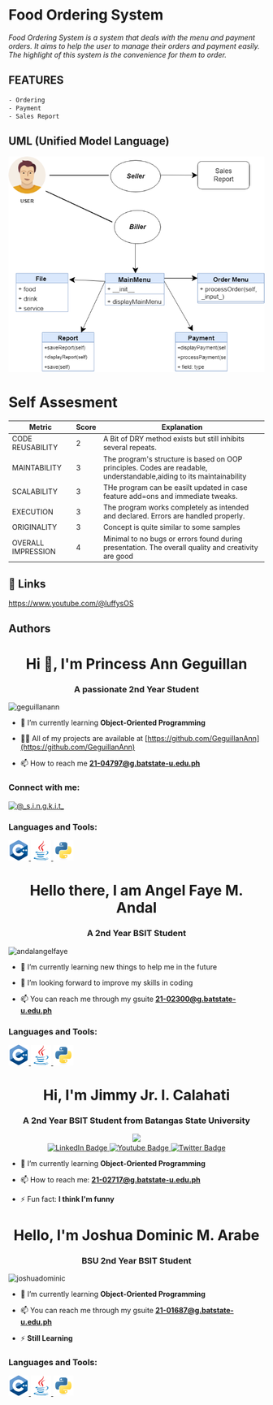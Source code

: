 
# **Food Ordering System**
*Food Ordering System is a system that deals with the menu and payment orders. It aims to help the user to manage their orders and payment easily. The highlight of this system is the convenience for them to order.*

## FEATURES
    - Ordering
    - Payment
    - Sales Report 
    
## **UML (Unified Model Language)**

![alt text](UML.png "UML")

# **Self Assesment**

| Metric                     |       Score        | Explanation                                                                |
|--------------------------  | ------------------ | ---------------------------------------------------------------------------|
| CODE REUSABILITY           | 2                  | A Bit of DRY method exists but still inhibits several repeats.             |
| MAINTABILITY               | 3                  | The program's structure is based on OOP principles. Codes are readable, understandable,aiding to its maintainability                      |
| SCALABILITY                | 3                  | THe program can be easilt updated in case feature add=ons and immediate tweaks.          |
| EXECUTION                  | 3                  | The program works completely as intended and declared. Errors are handled properly. |
| ORIGINALITY                | 3                  | Concept is quite similar to some samples |
| OVERALL IMPRESSION         | 4                  | Minimal to no bugs or errors found during presentation. The overall quality and creativity are good |


## 🔗 Links
https://www.youtube.com/@luffysOS

## Authors

<h1 align="center">Hi 👋, I'm Princess Ann Geguillan</h1>
<h3 align="center">A passionate 2nd Year Student</h3>
<img align="right" alt "Coding" width="400" scr="

<p align="left"> <img src="https://komarev.com/ghpvc/?username=geguillanann&label=Profile%20views&color=0e75b6&style=flat" alt="geguillanann" /> </p>

- 🌱 I’m currently learning **Object-Oriented Programming**

- 👨‍💻 All of my projects are available at [https://github.com/GeguillanAnn](https://github.com/GeguillanAnn)

- 📫 How to reach me **21-04797@g.batstate-u.edu.ph**

<h3 align="left">Connect with me:</h3>
<p align="left">
<a href="https://instagram.com/@_s.i.n.g.k.i.t_" target="blank"><img align="center" src="https://raw.githubusercontent.com/rahuldkjain/github-profile-readme-generator/master/src/images/icons/Social/instagram.svg" alt="@_s.i.n.g.k.i.t_" height="30" width="40" /></a>
</p>

<h3 align="left">Languages and Tools:</h3>
<p align="left"> <a href="https://www.w3schools.com/cpp/" target="_blank" rel="noreferrer"> <img src="https://raw.githubusercontent.com/devicons/devicon/master/icons/cplusplus/cplusplus-original.svg" alt="cplusplus" width="40" height="40"/> </a> <a href="https://www.java.com" target="_blank" rel="noreferrer"> <img src="https://raw.githubusercontent.com/devicons/devicon/master/icons/java/java-original.svg" alt="java" width="40" height="40"/> </a> <a href="https://www.python.org" target="_blank" rel="noreferrer"> <img src="https://raw.githubusercontent.com/devicons/devicon/master/icons/python/python-original.svg" alt="python" width="40" height="40"/> </a> </p>

<h1 align="center">Hello there, I am Angel Faye M. Andal</h1>
<h3 align="center">A 2nd Year BSIT Student</h3>
<img align="right" alt "Coding" width="400" scr="
     
<p align="left"> <img src="https://komarev.com/ghpvc/?usernameandalangelfaye=&label=Profile%20views&color=0e75b6&style=flat" alt="andalangelfaye" /> </p>

- 🌱 I’m currently learning new things to help me in the future

- 💞️ I’m looking forward to improve my skills in coding

- 📫 You can reach me through my gsuite **21-02300@g.batstate-u.edu.ph**
     
<h3 align="left">Languages and Tools:</h3>
<p align="left"> <a href="https://www.w3schools.com/cpp/" target="_blank" rel="noreferrer"> <img src="https://raw.githubusercontent.com/devicons/devicon/master/icons/cplusplus/cplusplus-original.svg" alt="cplusplus" width="40" height="40"/> </a> <a href="https://www.java.com" target="_blank" rel="noreferrer"> <img src="https://raw.githubusercontent.com/devicons/devicon/master/icons/java/java-original.svg" alt="java" width="40" height="40"/> </a> <a href="https://www.python.org" target="_blank" rel="noreferrer"> <img src="https://raw.githubusercontent.com/devicons/devicon/master/icons/python/python-original.svg" alt="python" width="40" height="40"/> </a> </p>

<h1 align="center">Hi, I'm Jimmy Jr. I. Calahati</h1>
<h3 align="center">A 2nd Year BSIT Student from Batangas State University</h3>
<div id="header" align="center">
  <img src="https://media.giphy.com/media/M9gbBd9nbDrOTu1Mqx/giphy.gif" width="100"/>
</div>
<div id="badges" align="center">
  <a href="your-linkedin-URL">
    <img src="https://img.shields.io/badge/LinkedIn-blue?style=for-the-badge&logo=linkedin&logoColor=white" alt="LinkedIn Badge"/>
  </a>
  <a href="your-youtube-URL"  align="center">
    <img src="https://img.shields.io/badge/YouTube-red?style=for-the-badge&logo=youtube&logoColor=white" alt="Youtube Badge"/>
  </a>
  <a href="your-twitter-URL" align="center">
    <img src="https://img.shields.io/badge/Twitter-blue?style=for-the-badge&logo=twitter&logoColor=white" alt="Twitter Badge"/>
  </a>
</div>

- 🌱 I’m currently learning **Object-Oriented Programming**

- 📫 How to reach me: **21-02717@g.batstate-u.edu.ph**

- ⚡ Fun fact: **I think I'm funny**


<h1 align="center">Hello, I'm Joshua Dominic M. Arabe</h1>
<h3 align="center">BSU 2nd Year BSIT Student</h3>
<img align="right" alt "Coding" width="400" scr="

<p align="left"> <img src="https://komarev.com/ghpvc/?username=joshuadominic&label=Profile%20views&color=0e75b6&style=flat" alt="joshuadominic" /> </p>

- 🌱 I’m currently learning **Object-Oriented Programming**

- 📫 You can reach me through my gsuite **21-01687@g.batstate-u.edu.ph** 

- ⚡ **Still Learning**

<h3 align="left">Languages and Tools:</h3>
<p align="left"> <a href="https://www.w3schools.com/cpp/" target="_blank" rel="noreferrer"> <img src="https://raw.githubusercontent.com/devicons/devicon/master/icons/cplusplus/cplusplus-original.svg" alt="cplusplus" width="40" height="40"/> </a> <a href="https://www.java.com" target="_blank" rel="noreferrer"> <img src="https://raw.githubusercontent.com/devicons/devicon/master/icons/java/java-original.svg" alt="java" width="40" height="40"/> </a> <a href="https://www.python.org" target="_blank" rel="noreferrer"> <img src="https://raw.githubusercontent.com/devicons/devicon/master/icons/python/python-original.svg" alt="python" width="40" height="40"/> </a> </p>
































